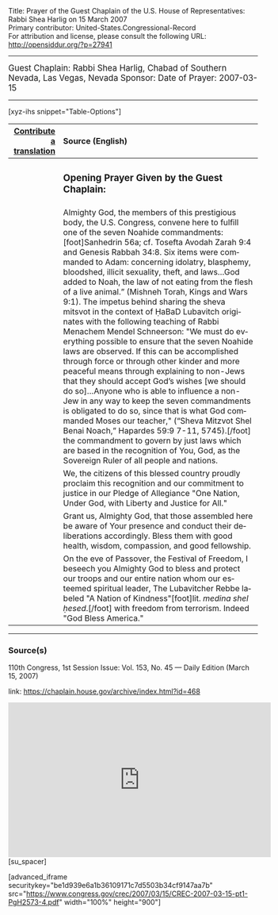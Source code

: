 <html>
<head></head>
<body>
Title: Prayer of the Guest Chaplain of the U.S. House of Representatives: Rabbi Shea Harlig on 15 March 2007<br />
Primary contributor: United-States.Congressional-Record<br />
For attribution and license, please consult the following URL: <a href="http://opensiddur.org/?p=27941">http://opensiddur.org/?p=27941</a>
<p />
<hr />

<div class="english" lang="en" style="font-size:1.2em;">
Guest Chaplain: Rabbi Shea Harlig, Chabad of Southern Nevada, Las Vegas, Nevada
Sponsor: 
Date of Prayer: 2007-03-15
</div>

<hr />

[xyz-ihs snippet="Table-Options"]<table style="margin-left: auto; margin-right: auto;" class="draggable">
<thead><tr><th id="x" style="text-align: right;"><a href="/translate/" target="_blank" rel="noopener">Contribute a translation</a></th><th style="text-align: left;">Source (English)</th></tr></thead>
<tbody>
<tr><td style="vertical-align:top;">
<div class="liturgy" lang="he">

</span></div></td>
 
<td style="vertical-align:top;">
<div class="english" lang="en">
<h3>Opening Prayer Given by the Guest Chaplain:</h3>
</div></td></tr>

<tr><td style="vertical-align:top;">
<div class="liturgy" lang="he">

</span></div></td>
 
<td style="vertical-align:top;">
<div class="english" lang="en">
Almighty God, 
the members of this prestigious body, 
the U.S. Congress, 
convene here 
to fulfill one of the seven Noahide commandments:[foot]Sanhedrin 56a; cf. Tosefta Avodah Zarah 9:4 and Genesis Rabbah 34:8. Six items were commanded to Adam: concerning idolatry, blasphemy, bloodshed, illicit sexuality, theft, and laws…God added to Noah, the law of not eating from the flesh of a live animal.” (Mishneh Torah, Kings and Wars 9:1). The impetus behind sharing the sheva mitsvot in the context of ḤaBaD Lubavitch originates with the following teaching of Rabbi Menachem Mendel Schneerson: "We must do everything possible to ensure that the seven Noahide laws are observed. If this can be accomplished through force or through other kinder and more peaceful means through explaining to non-Jews that they should accept God’s wishes [we should do so]…Anyone who is able to influence a non-Jew in any way to keep the seven commandments is obligated to do so, since that is what God commanded Moses our teacher," (“Sheva Mitzvot Shel Benai Noach,” Hapardes 59:9 7-11, 5745).[/foot]&nbsp;
the commandment to govern by just laws 
which are based in the recognition of You, God, 
as the Sovereign Ruler of all people and nations.
</div></td></tr>


<tr><td style="vertical-align:top;">
<div class="liturgy" lang="he">

</span></div></td>
 
<td style="vertical-align:top;">
<div class="english" lang="en">
We, the citizens of this blessed country 
proudly proclaim this recognition 
and our commitment to justice 
in our Pledge of Allegiance 
"One Nation, 
Under God, 
with Liberty 
and Justice 
for All."
</div></td></tr>


<tr><td style="vertical-align:top;">
<div class="liturgy" lang="he">

</span></div></td>
 
<td style="vertical-align:top;">
<div class="english" lang="en">
Grant us, Almighty God, 
that those assembled here 
be aware of Your presence 
and conduct their deliberations 
accordingly. 
Bless them 
with good health, 
wisdom, 
compassion, 
and good fellowship.
</div></td></tr>


<tr><td style="vertical-align:top;">
<div class="liturgy" lang="he">

</span></div></td>
 
<td style="vertical-align:top;">
<div class="english" lang="en">
On the eve of Passover, 
the Festival of Freedom, 
I beseech you Almighty God 
to bless and protect our troops 
and our entire nation 
whom our esteemed spiritual leader, The Lubavitcher Rebbe 
labeled "A Nation of Kindness"[foot]lit. <em>medina shel ḥesed</em>.[/foot]  
with freedom from terrorism. 
Indeed "God Bless America."
</div></td></tr>
</tbody></table>

<hr />

<h3>Source(s)</h3>

110th Congress, 1st Session
Issue: Vol. 153, No. 45 — Daily Edition (March 15, 2007)

link: <a href="https://chaplain.house.gov/archive/index.html?id=468">https://chaplain.house.gov/archive/index.html?id=468</a>

<iframe width=530 height=312 src='https://www.c-span.org/video/standalone/?c4508317/user-clip-rabbi-shea-harlig-chabad-southern-nevada-las-vegas-nv' allowfullscreen='allowfullscreen' frameborder=0></iframe>[su_spacer]

[advanced_iframe securitykey="be1d939e6a1b36109171c7d5503b34cf9147aa7b" src="https://www.congress.gov/crec/2007/03/15/CREC-2007-03-15-pt1-PgH2573-4.pdf" width="100%" height="900"]
</body>
</html>